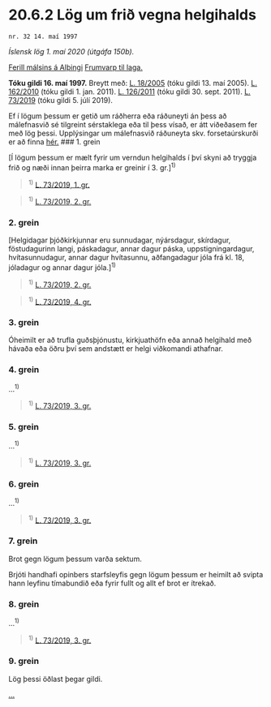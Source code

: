 # 20.6.2 Lög um frið vegna helgihalds

`nr. 32 14. maí 1997`

_Íslensk lög 1. maí 2020 (útgáfa 150b)._

[Ferill málsins á Alþingi](https://www.althingi.is/thingstorf/thingmalalistar-eftir-thingum/ferill/?ltg=121&mnr=31)
[Frumvarp til laga.](https://www.althingi.is/altext/121/s/0031.html)

**Tóku gildi 16. maí 1997.**
Breytt með:
[L. 18/2005](https://althingi.is/altext/stjt/2005.018.html) (tóku gildi 13. maí 2005).
[L. 162/2010](https://althingi.is/altext/stjt/2010.162.html) (tóku gildi 1. jan. 2011).
[L. 126/2011](https://althingi.is/altext/stjt/2011.126.html) (tóku gildi 30. sept. 2011).
[L. 73/2019](https://althingi.is/altext/stjt/2019.073.html) (tóku gildi 5. júlí 2019).

Ef í lögum þessum er getið um ráðherra eða ráðuneyti án þess að málefnasvið sé tilgreint sérstaklega eða til þess vísað, er átt viðeðasem fer með lög þessi. Upplýsingar um málefnasvið ráðuneyta skv. forsetaúrskurði er að finna [hér.](2018119.md) ### 1. grein

[Í lögum þessum er mælt fyrir um verndun helgihalds í því skyni að tryggja frið og næði innan þeirra marka er greinir í 3. gr.]<sup>1)</sup> 

> <sup>1)</sup> [L. 73/2019, 1. gr.](https://althingi.is/altext/stjt/2019.073.html)

> <sup>1)</sup> [L. 73/2019, 2. gr.](https://althingi.is/altext/stjt/2019.073.html)

### 2. grein

[Helgidagar þjóðkirkjunnar eru sunnudagar, nýársdagur, skírdagur, föstudagurinn langi, páskadagur, annar dagur páska, uppstigningardagur, hvítasunnudagur, annar dagur hvítasunnu, aðfangadagur jóla frá kl. 18, jóladagur og annar dagur jóla.]<sup>1)</sup> 

> <sup>1)</sup> [L. 73/2019, 2. gr.](https://althingi.is/altext/stjt/2019.073.html)

> <sup>1)</sup> [L. 73/2019, 4. gr.](https://althingi.is/altext/stjt/2019.073.html)

### 3. grein

Óheimilt er að trufla guðsþjónustu, kirkjuathöfn eða annað helgihald með hávaða eða öðru því sem andstætt er helgi viðkomandi athafnar.

### 4. grein

…<sup>1)</sup> 

> <sup>1)</sup> [L. 73/2019, 3. gr.](https://althingi.is/altext/stjt/2019.073.html)

### 5. grein

…<sup>1)</sup> 

> <sup>1)</sup> [L. 73/2019, 3. gr.](https://althingi.is/altext/stjt/2019.073.html)

### 6. grein

…<sup>1)</sup> 

> <sup>1)</sup> [L. 73/2019, 3. gr.](https://althingi.is/altext/stjt/2019.073.html)

### 7. grein

Brot gegn lögum þessum varða sektum.

Brjóti handhafi opinbers starfsleyfis gegn lögum þessum er heimilt að svipta hann leyfinu tímabundið eða fyrir fullt og allt ef brot er ítrekað.

### 8. grein

…<sup>1)</sup> 

> <sup>1)</sup> [L. 73/2019, 3. gr.](https://althingi.is/altext/stjt/2019.073.html)

### 9. grein

Lög þessi öðlast þegar gildi.

[…](https://www.althingi.is/lagasafn/leidbeiningar/)
